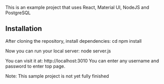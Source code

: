 This is an example project that uses React, Material UI, NodeJS and PostgreSQL

## Installation

After cloning the repository, install dependencies:
cd <project folder>
npm install

Now you can run your local server:
node server.js

You can visit it at: http://localhost:3010
You can enter any username and password to enter top page.

Note: This sample project is not yet fully finished